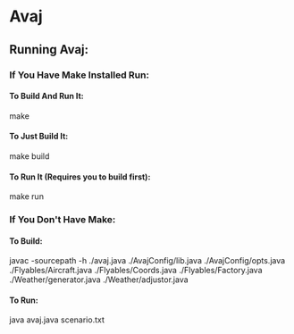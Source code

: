 # Avaj

## Running Avaj:
### If You Have Make Installed Run:
#### To Build And Run It:
make
#### To Just Build It:
make build
#### To Run It (Requires you to build first):
make run
### If You Don't Have Make:
#### To Build:
javac -sourcepath -h ./avaj.java ./AvajConfig/lib.java ./AvajConfig/opts.java ./Flyables/Aircraft.java ./Flyables/Coords.java ./Flyables/Factory.java ./Weather/generator.java ./Weather/adjustor.java
#### To Run:
java avaj.java scenario.txt
